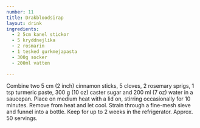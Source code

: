 ```yaml
---
number: 11
title: Drakbloodsirap
layout: drink
ingredients: 
  - 2 5cm kanel stickor
  - 5 kryddnejlika
  - 2 rosmarin
  - 1 tesked gurkmejapasta
  - 300g socker
  - 200ml vatten

---
```




Combine two 5 cm (2 inch) cinnamon sticks, 5 cloves, 2 rosemary sprigs, 1 tsp turmeric
paste, 300 g (10 oz) caster sugar and 200 ml (7 oz) water in a saucepan. Place on medium
heat with a lid on, stirring occasionally for 10 minutes. Remove from heat and let cool.
Strain through a fine-mesh sieve and funnel into a bottle. Keep for up to 2 weeks in the
refrigerator. Approx. 50 servings.